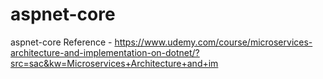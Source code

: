 # aspnet-core
aspnet-core
Reference - https://www.udemy.com/course/microservices-architecture-and-implementation-on-dotnet/?src=sac&kw=Microservices+Architecture+and+im
